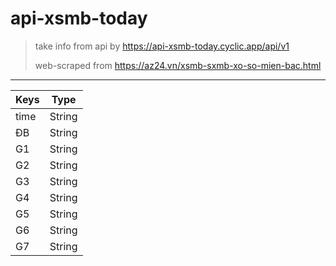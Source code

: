 # api-xsmb-today

> take info from api by https://api-xsmb-today.cyclic.app/api/v1
>
> web-scraped from https://az24.vn/xsmb-sxmb-xo-so-mien-bac.html

---

| Keys | Type   |
| ---- | ------ |
| time | String |
| ĐB | String |
| G1  | String |
| G2  | String |
| G3  | String |
| G4  | String |
| G5  | String |
| G6  | String |
| G7  | String |
